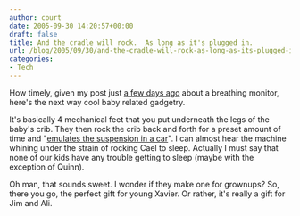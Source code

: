 ```yaml
---
author: court
date: 2005-09-30 14:20:57+00:00
draft: false
title: And the cradle will rock.  As long as it's plugged in.
url: /blog/2005/09/30/and-the-cradle-will-rock-as-long-as-its-plugged-in/
categories:
- Tech
---
```


How timely, given my post just [a few days ago](http://www.vallentyne.com/blog/archives/2005/09/big_huggy_is_wa.html) about a breathing monitor, here's the next way cool baby related gadgetry.

It's basically 4 mechanical feet that you put underneath the legs of the baby's crib.  They then rock the crib back and forth for a preset amount of time and "[emulates the suspension in a car](http://beta.news.com.com/2061-10801_3-5876053.html)".  I can almost hear the machine whining under the strain of rocking Cael to sleep.  Actually I must say that none of our kids have any trouble getting to sleep (maybe with the exception of Quinn).

Oh man, that sounds sweet.  I wonder if they make one for grownups?  So, there you go, the perfect gift for young Xavier.  Or rather, it's really a gift for Jim and Ali.
